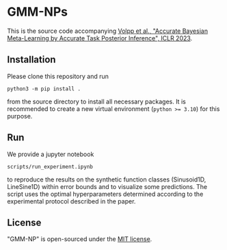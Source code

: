# GMM-NPs
This is the source code accompanying [Volpp et al., "Accurate Bayesian Meta-Learning by Accurate Task Posterior Inference", ICLR 2023](https://openreview.net/forum?id=sb-IkS8DQw2).

## Installation
Please clone this repository and run

```python3 -m pip install .```

from the source directory to install all necessary packages.
It is recommended to create a new virtual environment (``python >= 3.10``) for this purpose.

## Run
We provide a jupyter notebook 

```scripts/run_experiment.ipynb```

to reproduce the results on the synthetic function classes (Sinusoid1D, LineSine1D) within error bounds and to visualize some predictions. 
The script uses the optimal hyperparameters determined according to the experimental protocol described in the paper.

## License
"GMM-NP" is open-sourced under the [MIT license](LICENSE).